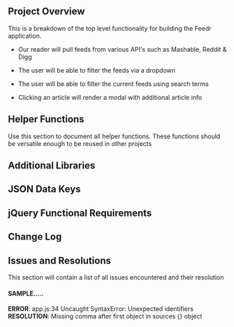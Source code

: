 ## Project Overview

This is a breakdown of the top level functionality for building the Feedr application.

* Our reader will pull feeds from various API's such as Mashable, Reddit & Digg

* The user will be able to filter the feeds via a dropdown

* The user will be able to filter the current feeds using search terms

* Clicking an article will render a modal with additional article info

## Helper Functions
Use this section to document all helper functions. These functions should be versatile enough to be reused in other projects

## Additional Libraries

## JSON Data Keys

## jQuery Functional Requirements

## Change Log

## Issues and Resolutions

This section will contain a list of all issues encountered and their resolution

#### SAMPLE.....
**ERROR**: app.js:34 Uncaught SyntaxError: Unexpected identifiers
**RESOLUTION**: Missing comma after first object in sources {} object



